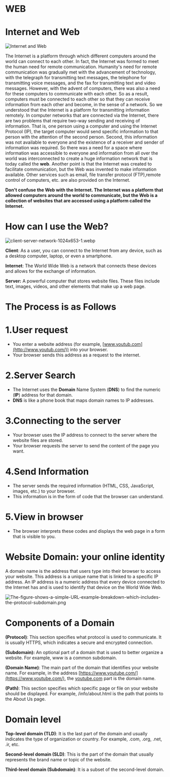 # WEB

# Internet and Web

![Internet and Web](RIFF��)

The Internet is a platform through which different computers around the world can connect to each other. In fact, the Internet was formed to meet the human need for remote communication. Humanity's need for remote communication was gradually met with the advancement of technology, with the telegraph for transmitting text messages, the telephone for transmitting voice messages, and the fax for transmitting text and video messages. However, with the advent of computers, there was also a need for these computers to communicate with each other. So as a result, computers must be connected to each other so that they can receive information from each other and become, in the sense of a network. So we understood that the Internet is a platform for transmitting information remotely. In computer networks that are connected via the Internet, there are two problems that require two-way sending and receiving of information. That is, one person using a computer and using the Internet Protocol (IP), the target computer would send specific information to that person with the attention of the second person. Second, this information was not available to everyone and the existence of a receiver and sender of information was required. So there was a need for a space where information was accessible to everyone and information from all over the world was interconnected to create a huge information network that is today called the **web**. Another point is that the Internet was created to facilitate communication, but the Web was invented to make information available. Other services such as email, file transfer protocol (FTP),remote control of computers, etc. are also provided on the Internet.

**Don't confuse the Web with the Internet. The Internet was a platform that allowed computers around the world to communicate, but the Web is a collection of websites that are accessed using a platform called the Internet.**

# How can I use the Web?

![client-server-network-1024x653-1.webp](client-server-network-1024x653-1.webp)

**Client**: As a user, you can connect to the Internet from any device, such as a desktop computer, laptop, or even a smartphone.

**Internet**: The World Wide Web is a network that connects these devices and allows for the exchange of information.

**Server:** A powerful computer that stores website files. These files include text, images, videos, and other elements that make up a web page.

# **The Process is as Follows**

# 1.User request

- You enter a website address (for example, [www.youtub.com](http://www.youtub.com/)) into your browser.
- Your browser sends this address as a request to the internet.

# 2.Server Search

- The Internet uses the **Domain** Name System (**DNS**) to find the numeric (**IP**) address for that domain.
- **DNS** is like a phone book that maps domain names to IP addresses.

# 3.Connecting to the server

- Your browser uses the IP address to connect to the server where the website files are stored.
- Your browser requests the server to send the content of the page you want.

# 4.Send Information

- The server sends the required information (HTML, CSS, JavaScript, images, etc.) to your browser.
- This information is in the form of code that the browser can understand.

# 5.View in browser

- The browser interprets these codes and displays the web page in a form that is visible to you.

# **Website Domain**: your online identity

A domain name is the address that users type into their browser to access your website. This address is a unique name that is linked to a specific IP address. An IP address is a numeric address that every device connected to the Internet has and is used to identify that device on the World Wide Web.

![The-figure-shows-a-simple-URL-example-breakdown-which-includes-the-protocol-subdomain.png](The-figure-shows-a-simple-URL-example-breakdown-which-includes-the-protocol-subdomain.png)

# Components of a Domain

**(Protocol)**: This section specifies what protocol is used to communicate. It is usually HTTPS, which indicates a secure and encrypted connection.

**(Subdomain):** An optional part of a domain that is used to better organize a website. For example, www is a common subdomain.

**(Domain Name)**: The main part of the domain that identifies your website name. For example, in the address [https://www.youtube.com/](https://www.youtube.com/), the [youtube.com](http://youtube.com) part is the domain name.

**(Path)**: This section specifies which specific page or file on your website should be displayed. For example, /info/about.html is the path that points to the About Us page.

# **Domain level**

**Top-level domain (TLD)**: It is the last part of the domain and usually indicates the type of organization or country. For example, .com, .org, .net, .ir, etc.

**Second-level domain (SLD)**: This is the part of the domain that usually represents the brand name or topic of the website.

**Third-level domain (Subdomain)**: It is a subset of the second-level domain.

